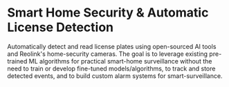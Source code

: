 # Smart Home Security & Automatic License Detection
Automatically detect and read license plates using open-sourced AI tools and Reolink's home-security cameras. The goal is to leverage existing pre-trained ML algorithms for practical smart-home surveillance without the need to train or develop fine-tuned models/algorithms, to track and store detected events, and to build custom alarm systems for smart-surveillance.


